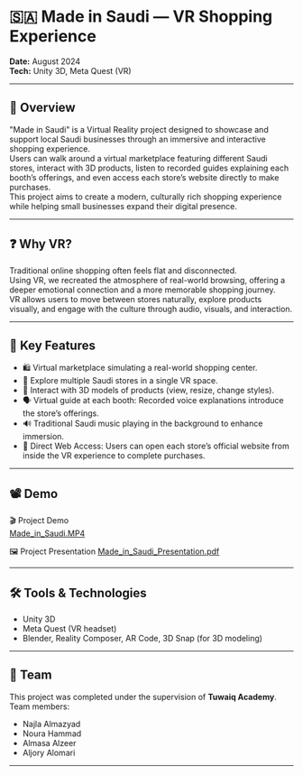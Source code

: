 # 🇸🇦 Made in Saudi — VR Shopping Experience

**Date:** August 2024  
**Tech:** Unity 3D, Meta Quest (VR)

---

## 🎯 Overview

"Made in Saudi" is a Virtual Reality project designed to showcase and support local Saudi businesses through an immersive and interactive shopping experience.  
Users can walk around a virtual marketplace featuring different Saudi stores, interact with 3D products, listen to recorded guides explaining each booth’s offerings, and even access each store’s website directly to make purchases.  
This project aims to create a modern, culturally rich shopping experience while helping small businesses expand their digital presence.

---

## ❓ Why VR?

Traditional online shopping often feels flat and disconnected.  
Using VR, we recreated the atmosphere of real-world browsing, offering a deeper emotional connection and a more memorable shopping journey.  
VR allows users to move between stores naturally, explore products visually, and engage with the culture through audio, visuals, and interaction.

---

## 🌟 Key Features

- 🛍️ Virtual marketplace simulating a real-world shopping center.
- 🧭 Explore multiple Saudi stores in a single VR space.
- 🎨 Interact with 3D models of products (view, resize, change styles).
- 🗣️ Virtual guide at each booth: Recorded voice explanations introduce the store’s offerings.
- 🔊 Traditional Saudi music playing in the background to enhance immersion.
- 🔗 Direct Web Access: Users can open each store’s official website from inside the VR experience to complete purchases.

---

## 📽️ Demo

🎬 Project Demo  
[Made_in_Saudi.MP4](./Made%20in%20Saudi.MP4)

🖼️ Project Presentation 
[Made_in_Saudi_Presentation.pdf](./Made%20in%20Saudi.pdf)

---

## 🛠️ Tools & Technologies

- Unity 3D
- Meta Quest (VR headset)
- Blender, Reality Composer, AR Code, 3D Snap (for 3D modeling)

---

## 👥 Team

This project was completed under the supervision of **Tuwaiq Academy**.  
Team members:
- Najla Almazyad
- Noura Hammad
- Almasa Alzeer
- Aljory Alomari

---
